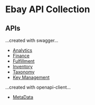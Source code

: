 # Ebay API Collection

## APIs
...created with swagger...

- [Analytics](analytics/README.md)
- [Finance](finance/README.md)
- [Fulfillment](fulfillment/README.md)
- [Inventory](inventory/README.md)
- [Taxonomy](taxonomy/README.md)
- [Key Management](keymanagement/README.md)

...created with openapi-client...

- [MetaData](metadata/README.md)
